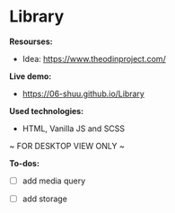# Library

**Resourses:** 
 - Idea: https://www.theodinproject.com/

**Live demo:** 
- https://06-shuu.github.io/Library

**Used technologies:**
- HTML, Vanilla JS and SCSS

~ FOR DESKTOP VIEW ONLY ~

**To-dos:**
- [ ] add media query
- [ ] add storage

